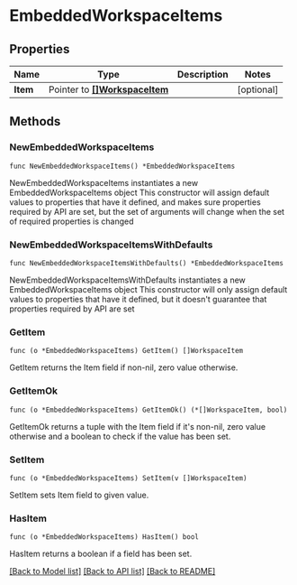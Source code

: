 <!--
Copyright (C) 2020-2025 Arm Limited or its affiliates and Contributors. All rights reserved.
SPDX-License-Identifier: Apache-2.0
-->
# EmbeddedWorkspaceItems

## Properties

Name | Type | Description | Notes
------------ | ------------- | ------------- | -------------
**Item** | Pointer to [**[]WorkspaceItem**](WorkspaceItem.md) |  | [optional] 

## Methods

### NewEmbeddedWorkspaceItems

`func NewEmbeddedWorkspaceItems() *EmbeddedWorkspaceItems`

NewEmbeddedWorkspaceItems instantiates a new EmbeddedWorkspaceItems object
This constructor will assign default values to properties that have it defined,
and makes sure properties required by API are set, but the set of arguments
will change when the set of required properties is changed

### NewEmbeddedWorkspaceItemsWithDefaults

`func NewEmbeddedWorkspaceItemsWithDefaults() *EmbeddedWorkspaceItems`

NewEmbeddedWorkspaceItemsWithDefaults instantiates a new EmbeddedWorkspaceItems object
This constructor will only assign default values to properties that have it defined,
but it doesn't guarantee that properties required by API are set

### GetItem

`func (o *EmbeddedWorkspaceItems) GetItem() []WorkspaceItem`

GetItem returns the Item field if non-nil, zero value otherwise.

### GetItemOk

`func (o *EmbeddedWorkspaceItems) GetItemOk() (*[]WorkspaceItem, bool)`

GetItemOk returns a tuple with the Item field if it's non-nil, zero value otherwise
and a boolean to check if the value has been set.

### SetItem

`func (o *EmbeddedWorkspaceItems) SetItem(v []WorkspaceItem)`

SetItem sets Item field to given value.

### HasItem

`func (o *EmbeddedWorkspaceItems) HasItem() bool`

HasItem returns a boolean if a field has been set.


[[Back to Model list]](../README.md#documentation-for-models) [[Back to API list]](../README.md#documentation-for-api-endpoints) [[Back to README]](../README.md)


